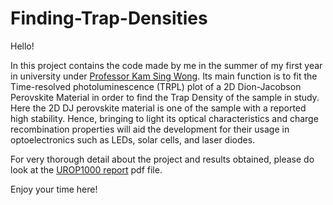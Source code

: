# Finding-Trap-Densities
Hello! 

In this project contains the code made by me in the summer of my first year in university under [Professor Kam Sing Wong](https://scholar.google.com.hk/citations?user=8ql1t2EAAAAJ&hl=en). Its main function is to fit the Time-resolved photoluminescence (TRPL) plot of a 2D Dion-Jacobson Perovskite Material in order to find the Trap Density of the sample in study. Here the 2D DJ perovskite material is one of the sample with a reported high stability. Hence, bringing to light its optical characteristics and charge recombination properties will aid the development for their usage in optoelectronics such as LEDs, solar cells, and laser diodes.

For very thorough detail about the project and results obtained, please do look at the [UROP1000 report](https://github.com/alexinthewonderland/Finding-Trap-Densities/blob/main/UROP1000%20Report.pdf) pdf file.

Enjoy your time here! 
